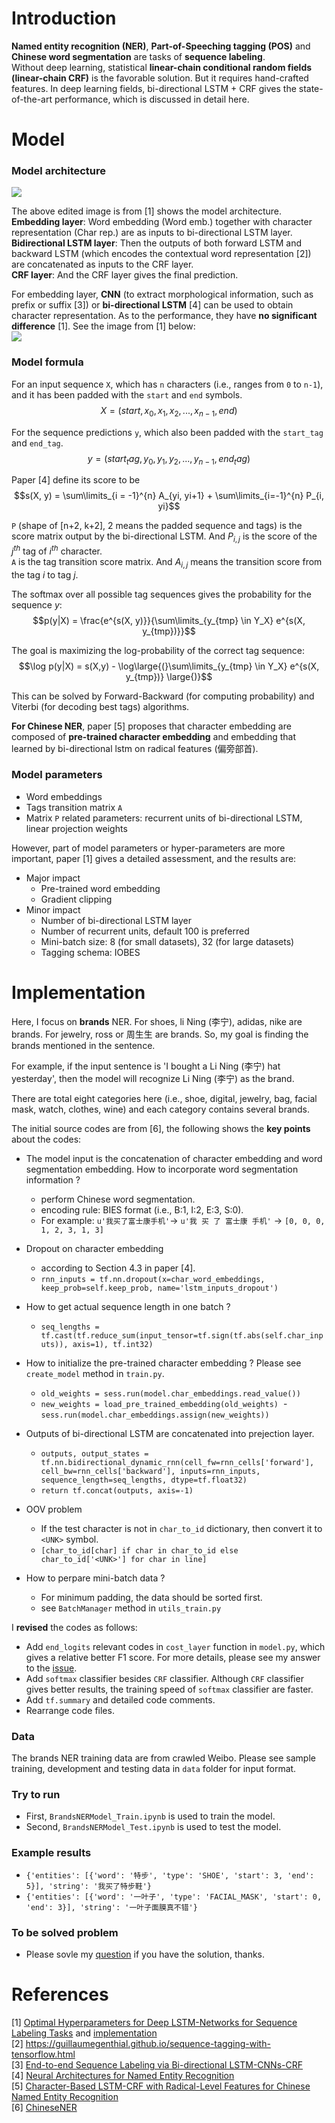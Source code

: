 # Introduction
**Named entity recognition (NER)**, **Part-of-Speeching tagging (POS)** and **Chinese word segmentation** are tasks of **sequence labeling**.  
Without deep learning, statistical **linear-chain conditional random fields (linear-chain CRF)** is the favorable solution. 
But it requires hand-crafted features. In deep learning fields, bi-directional LSTM + CRF gives the state-of-the-art performance, which is 
discussed in detail here.

# Model
### Model architecture
![](https://github.com/gaoisbest/NLP-Projects/blob/master/Sequence%20labeling%20-%20NER/Model_architecture.png)

The above edited image is from [1] shows the model architecture.  
**Embedding layer**: Word embedding (Word emb.) together with character representation (Char rep.) are as inputs to bi-directional LSTM layer.   
**Bidirectional LSTM layer**: Then the outputs of both forward LSTM and backward LSTM (which encodes the contextual word representation [2]) are concatenated as inputs to the CRF layer.  
**CRF layer**: And the CRF layer gives the final prediction.  

For embedding layer, **CNN** (to extract morphological information, such as prefix or suffix [3]) or **bi-directional LSTM** [4] can be used to obtain character representation. As to the performance, they have **no significant difference** [1]. See the image from [1] below:  
![](https://github.com/gaoisbest/NLP-Projects/blob/master/Sequence%20labeling%20-%20NER/Character_representation.png)

### Model formula
For an input sequence `X`, which has `n` characters (i.e., ranges from `0` to `n-1`), and it has been padded with the `start` and `end` symbols.  
$$X = (start, x_{0}, x_{1}, x_{2}, ..., x_{n-1}, end)$$  

For the sequence predictions `y`, which also been padded with the `start_tag` and `end_tag`.  
$$y = (start_tag, y_{0}, y_{1}, y_{2}, ..., y_{n-1}, end_tag)$$  

Paper [4] define its score to be  
$$s(X, y) = \sum\limits_{i = -1}^{n} A_{yi, yi+1} + \sum\limits_{i=-1}^{n} P_{i, yi}$$  

`P` (shape of [n+2, k+2], 2 means the padded sequence and tags) is the score matrix output by the bi-directional LSTM. And $P_{i,j}$ is the score of the $j^{th}$ tag of $i^{th}$ character.  
`A` is the tag transition score matrix. And $A_{i,j}$ means the transition score from the tag $i$ to tag $j$.  

The softmax over all possible tag sequences gives the probability for the sequence $y$:  
$$p(y|X) = \frac{e^{s(X, y)}}{\sum\limits_{y_{tmp} \in Y_X} e^{s(X, y_{tmp})}}$$  

The goal is maximizing the log-probability of the correct tag sequence:  
$$\log p(y|X) = s(X,y) - \log\large{(}\sum\limits_{y_{tmp} \in Y_X} e^{s(X, y_{tmp})} \large{)}$$  

This can be solved by Forward-Backward (for computing probability) and Viterbi (for decoding best tags) algorithms.

**For Chinese NER**, paper [5] proposes that character embedding are composed of **pre-trained character embedding** and embedding that learned by bi-directional lstm on radical features (偏旁部首).

### Model parameters
- Word embeddings
- Tags transition matrix `A`
- Matrix `P` related parameters: recurrent units of bi-directional LSTM, linear projection weights

However, part of model parameters or hyper-parameters are more important, paper [1] gives a detailed assessment, and the results are:  
- Major impact
  - Pre-trained word embedding
  - Gradient clipping
- Minor impact
  - Number of bi-directional LSTM layer
  - Number of recurrent units, default 100 is preferred
  - Mini-batch size: 8 (for small datasets), 32 (for large datasets)
  - Tagging schema: IOBES

# Implementation
Here, I focus on **brands** NER. For shoes, li Ning (李宁), adidas, nike are brands. For jewelry, ross or 周生生 are brands. So, my goal is finding the brands mentioned in the sentence.  

For example, if the input sentence is 'I bought a Li Ning (李宁) hat yesterday', then the model will recognize Li Ning (李宁) as the brand.  

There are total eight categories here (i.e., shoe, digital, jewelry, bag, facial mask, watch, clothes, wine) and each category contains several brands.  

The initial source codes are from [6], the following shows the **key points** about the codes:
- The model input is the concatenation of character embedding and word segmentation embedding. How to incorporate word segmentation information ?
  - perform Chinese word segmentation.
  - encoding rule: BIES format (i.e., B:1, I:2, E:3, S:0).
  - For example: `u'我买了富士康手机'`-> `u'我 买 了 富士康 手机'` -> `[0, 0, 0, 1, 2, 3, 1, 3]`

- Dropout on character embedding
  - according to Section 4.3 in paper [4]. 
  - `rnn_inputs = tf.nn.dropout(x=char_word_embeddings, keep_prob=self.keep_prob, name='lstm_inputs_dropout')`

- How to get actual sequence length in one batch ? 
  - `seq_lengths = tf.cast(tf.reduce_sum(input_tensor=tf.sign(tf.abs(self.char_inputs)), axis=1), tf.int32)`

- How to initialize the pre-trained character embedding ? Please see `create_model` method in `train.py`.
  - `old_weights = sess.run(model.char_embeddings.read_value())`
  - `new_weights = load_pre_trained_embedding(old_weights)`
  - `sess.run(model.char_embeddings.assign(new_weights))`
  
- Outputs of bi-directional LSTM are concatenated into prejection layer.
  - `outputs, output_states = tf.nn.bidirectional_dynamic_rnn(cell_fw=rnn_cells['forward'], cell_bw=rnn_cells['backward'], inputs=rnn_inputs, sequence_length=seq_lengths, dtype=tf.float32)`
  - `return tf.concat(outputs, axis=-1)`
- OOV problem
  - If the test character is not in `char_to_id` dictionary, then convert it to `<UNK>` symbol.
  - `[char_to_id[char] if char in char_to_id else char_to_id['<UNK>'] for char in line]`
- How to perpare mini-batch data ?
  - For minimum padding, the data should be sorted first.
  - see `BatchManager` method in `utils_train.py`

I **revised** the codes as follows:  
- Add `end_logits` relevant codes in `cost_layer` function in `model.py`, which gives a relative better F1 score. For more details, please see my answer to the [issue](https://github.com/zjy-ucas/ChineseNER/issues/10).
- Add `softmax` classifier besides `CRF` classifier. Although `CRF` classifier gives better results, the training speed of `softmax` classifier are faster.
- Add `tf.summary` and detailed code comments.
- Rearrange code files.

### Data
The brands NER training data are from crawled Weibo. Please see sample training, development and testing data in `data` folder for input format.

### Try to run
- First, `BrandsNERModel_Train.ipynb` is used to train the model.
- Second, `BrandsNERModel_Test.ipynb` is used to test the model.

### Example results
- `{'entities': [{'word': '特步', 'type': 'SHOE', 'start': 3, 'end': 5}], 'string': '我买了特步鞋'}`  
- `{'entities': [{'word': '一叶子', 'type': 'FACIAL_MASK', 'start': 0, 'end': 3}], 'string': '一叶子面膜真不错'}`

### To be solved problem
- Please sovle my [question](https://stackoverflow.com/questions/47129405/how-to-perform-named-entity-disambiguation) if you have the solution, thanks.

# References
[1] [Optimal Hyperparameters for Deep LSTM-Networks for Sequence Labeling Tasks](https://arxiv.org/pdf/1707.06799.pdf) and [implementation](https://github.com/UKPLab/emnlp2017-bilstm-cnn-crf)  
[2] https://guillaumegenthial.github.io/sequence-tagging-with-tensorflow.html  
[3] [End-to-end Sequence Labeling via Bi-directional LSTM-CNNs-CRF](https://arxiv.org/pdf/1603.01354.pdf)  
[4] [Neural Architectures for Named Entity Recognition](https://arxiv.org/pdf/1603.01360.pdf)  
[5] [Character-Based LSTM-CRF with Radical-Level Features for Chinese Named Entity Recognition](https://link.springer.com/chapter/10.1007/978-3-319-50496-4_20)  
[6] [ChineseNER](https://github.com/zjy-ucas/ChineseNER)
